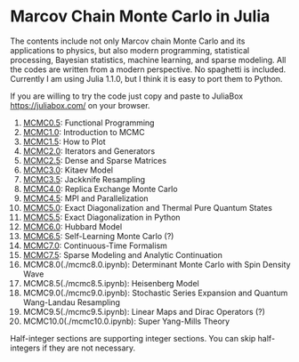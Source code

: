 # Marcov Chain Monte Carlo in Julia

The contents include not only Marcov chain Monte Carlo and its applications to physics, but also modern programming, statistical processing, Bayesian statistics, machine learning, and sparse modeling.
All the codes are written from a modern perspective. No spaghetti is included.
Currently I am using Julia 1.1.0, but I think it is easy to port them to Python.

If you are willing to try the code just copy and paste to JuliaBox https://juliabox.com/ on your browser.

1. [MCMC0.5](./mcmc0.5.ipynb): Functional Programming
1. [MCMC1.0](./mcmc1.0.ipynb): Introduction to MCMC
1. [MCMC1.5](./mcmc1.5.ipynb): How to Plot
1. [MCMC2.0](./mcmc2.0.ipynb): Iterators and Generators
1. [MCMC2.5](./mcmc2.5.ipynb): Dense and Sparse Matrices
1. [MCMC3.0](./mcmc3.0.ipynb): Kitaev Model
1. [MCMC3.5](./mcmc3.5.ipynb): Jackknife Resampling
1. [MCMC4.0](./mcmc4.0.ipynb): Replica Exchange Monte Carlo
1. [MCMC4.5](./mcmc4.5.jl): MPI and Parallelization
1. [MCMC5.0](./mcmc5.0.ipynb): Exact Diagonalization and Thermal Pure Quantum States
1. [MCMC5.5](./mcmc5.5.ipynb): Exact Diagonalization in Python
1. [MCMC6.0](./mcmc6.0.ipynb): Hubbard Model
1. [MCMC6.5](./mcmc6.5.ipynb): Self-Learning Monte Carlo (?)
1. [MCMC7.0](./mcmc7.0.ipynb): Continuous-Time Formalism
1. [MCMC7.5](./mcmc7.5.ipynb): Sparse Modeling and Analytic Continuation
1. MCMC8.0(./mcmc8.0.ipynb): Determinant Monte Carlo with Spin Density Wave
1. MCMC8.5(./mcmc8.5.ipynb): Heisenberg Model
1. MCMC9.0(./mcmc9.0.ipynb): Stochastic Series Expansion and Quantum Wang-Landau Resampling
1. MCMC9.5(./mcmc9.5.ipynb): Linear Maps and Dirac Operators (?)
1. MCMC10.0(./mcmc10.0.ipynb): Super Yang-Mills Theory

Half-integer sections are supporting integer sections. You can skip half-integers if they are not necessary.

